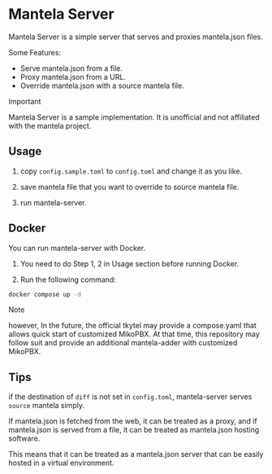 # Mantela Server

Mantela Server is a simple server that serves and proxies mantela.json files.

Some Features:
- Serve mantela.json from a file.
- Proxy mantela.json from a URL.
- Override mantela.json with a source mantela file.

> [!IMPORTANT]
> Mantela Server is a sample implementation.
> It is unofficial and not affiliated with the mantela project.

## Usage

1. copy `config.sample.toml` to `config.toml` and change it as you like.

2. save mantela file that you want to override to source mantela file.

3. run mantela-server.

## Docker

You can run mantela-server with Docker.

1. You need to do Step 1, 2 in Usage section before running Docker.

2. Run the following command:

```bash
docker compose up -d
```

> [!NOTE]
>
> however, In the future, the official tkytel may provide a compose.yaml that allows quick start of customized MikoPBX.
> At that time, this repository may follow suit and provide an additional mantela-adder with customized MikoPBX.

## Tips

if the destination of `diff` is not set in `config.toml`, mantela-server serves `source` mantela simply.

If mantela.json is fetched from the web, it can be treated as a proxy, and if mantela.json is served from a file, it can be treated as mantela.json hosting software.

This means that it can be treated as a mantela.json server that can be easily hosted in a virtual environment.
